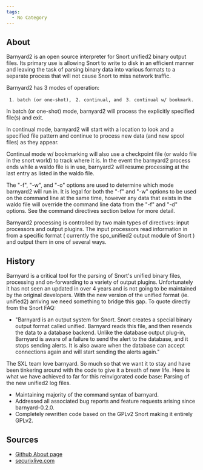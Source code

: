 ```yaml
---
tags:
  - No Category
---
```

## About

Barnyard2 is an open source interpreter for Snort unified2 binary output
files. Its primary use is allowing Snort to write to disk in an
efficient manner and leaving the task of parsing binary data into
various formats to a separate process that will not cause Snort to miss
network traffic.

Barnyard2 has 3 modes of operation:

` 1. batch (or one-shot),`
` 2. continual, and`
` 3. continual w/ bookmark.`

In batch (or one-shot) mode, barnyard2 will process the explicitly
specified file(s) and exit.

In continual mode, barnyard2 will start with a location to look and a
specified file pattern and continue to process new data (and new spool
files) as they appear.

Continual mode w/ bookmarking will also use a checkpoint file (or waldo
file in the snort world) to track where it is. In the event the
barnyard2 process ends while a waldo file is in use, barnyard2 will
resume processing at the last entry as listed in the waldo file.

The "-f", "-w", and "-o" options are used to determine which mode
barnyard2 will run in. It is legal for both the "-f" and "-w" options to
be used on the command line at the same time, however any data that
exists in the waldo file will override the command line data from the
"-f" and "-d" options. See the command directives section below for more
detail.

Barnyard2 processing is controlled by two main types of directives:
input processors and output plugins. The input processors read
information in from a specific format ( currently the spo_unified2
output module of Snort ) and output them in one of several ways.

## History

Barnyard is a critical tool for the parsing of Snort's unified binary
files, processing and on-forwarding to a variety of output plugins.
Unfortunately it has not seen an updated in over 4 years and is not
going to be maintained by the original developers. With the new version
of the unified format (ie. unified2) arriving we need something to
bridge this gap. To quote directly from the Snort FAQ:

- "Barnyard is an output system for Snort. Snort creates a special
  binary output format called unified. Barnyard reads this file, and
  then resends the data to a database backend. Unlike the database
  output plug-in, Barnyard is aware of a failure to send the alert to
  the database, and it stops sending alerts. It is also aware when the
  database can accept connections again and will start sending the
  alerts again."

The SXL team love barnyard. So much so that we want it to stay and have
been tinkering around with the code to give it a breath of new life.
Here is what we have achieved to far for this reinvigorated code base:
Parsing of the new unified2 log files.

- Maintaining majority of the command syntax of barnyard.
- Addressed all associated bug reports and feature requests arising
  since barnyard-0.2.0.
- Completely rewritten code based on the GPLv2 Snort making it entirely
  GPLv2.

## Sources

- [Github About page](https://github.com/firnsy/barnyard2/)
- [securixlive.com](http://www.securixlive.com/barnyard2/about.php)